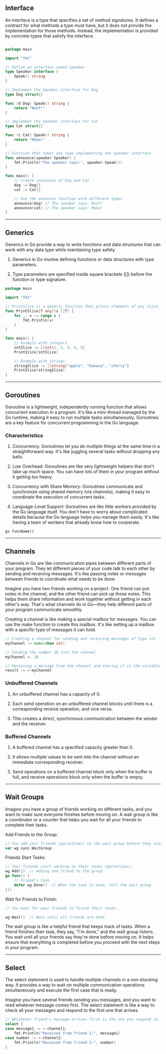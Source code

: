 ## Interface

An interface is a type that specifies a set of method signatures. It defines a contract for what methods a type must have, but it does not provide the implementation for those methods. Instead, the implementation is provided by concrete types that satisfy the interface.

```go

package main

import "fmt"

// Define an interface named Speaker
type Speaker interface {
	Speak() string
}

// Implement the Speaker interface for Dog
type Dog struct{}

func (d Dog) Speak() string {
	return "Woof!"
}

// Implement the Speaker interface for Cat
type Cat struct{}

func (c Cat) Speak() string {
	return "Meow!"
}

// Function that takes any type implementing the Speaker interface
func announce(speaker Speaker) {
	fmt.Println("The speaker says:", speaker.Speak())
}

func main() {
	// Create instances of Dog and Cat
	dog := Dog{}
	cat := Cat{}

	// Use the announce function with different types
	announce(dog) // The speaker says: Woof!
	announce(cat) // The speaker says: Meow!
}


```
---
## Generics

Generics in Go provide a way to write functions and data structures that can work with any data type while maintaining type safety

1. Generics in Go involve defining functions or data structures with type parameters.

2. Type parameters are specified inside square brackets ([]) before the function or type signature.

```go
package main

import "fmt"

// PrintSlice is a generic function that prints elements of any slice.
func PrintSlice[T any](s []T) {
    for _, v := range s {
        fmt.Println(v)
    }
}

func main() {
    // Example with integers
    intSlice := []int{1, 2, 3, 4, 5}
    PrintSlice(intSlice)

    // Example with strings
    stringSlice := []string{"apple", "banana", "cherry"}
    PrintSlice(stringSlice)
}
```
---
## Goroutines

Goroutine is a lightweight, independently running function that allows concurrent execution in a program. It's like a mini-thread managed by the Go runtime, making it easy to run multiple tasks simultaneously. Goroutines are a key feature for concurrent programming in the Go language.

### Characteristics

1. Concurrency: Goroutines let you do multiple things at the same time in a straightforward way. It's like juggling several tasks without dropping any balls.

2. Low Overhead: Goroutines are like very lightweight helpers that don't take up much space. You can have lots of them in your program without it getting too heavy.

3. Concurrency with Share Memory: Goroutines communicate and synchronize using shared memory (via channels), making it easy to coordinate the execution of concurrent tasks.

4. Language-Level Support: Goroutines are like little workers provided by the Go language itself. You don't have to worry about complicated details because the Go language helps you manage them easily. It's like having a team of workers that already know how to cooperate.

```
go funcName()

```
---
## Channels

Channels in Go are like communication pipes between different parts of your program. They let different pieces of your code talk to each other by sending and receiving messages. It's like passing notes or messages between friends to coordinate what needs to be done.

Imagine you have two friends working on a project. One friend can put notes in the channel, and the other friend can pick up those notes. This helps them share information and work together without getting in each other's way. That's what channels do in Go—they help different parts of your program communicate smoothly.

Creating a channel is like making a special mailbox for messages. You can use the make function to create this mailbox. It's like setting up a mailbox with a specific type of messages it can hold.

```go
// Creating a channel for sending and receiving messages of type int
myChannel := make(chan int)

```

```go
// Sending the number 20 into the channel
myChannel <- 20
```

```go
// Receiving a message from the channel and storing it in the variable 'result'
result := <-myChannel
```

### Unbuffered Channels

1. An unbuffered channel has a capacity of 0.

2. Each send operation on an unbuffered channel blocks until there is a corresponding receive operation, and vice versa.

3. This creates a direct, synchronous communication between the sender and the receiver.

### Buffered Channels

1. A buffered channel has a specified capacity greater than 0.

2. It allows multiple values to be sent into the channel without an immediate corresponding receiver.

3. Send operations on a buffered channel block only when the buffer is full, and receive operations block only when the buffer is empty.
---
## Wait Groups

Imagine you have a group of friends working on different tasks, and you want to make sure everyone finishes before moving on. A wait group is like a coordinator or a counter that helps you wait for all your friends to complete their tasks.

Add Friends to the Group:

```go
// You add your friends (goroutines) to the wait group before they start their tasks.
var wg sync.WaitGroup
```

Friends Start Tasks:

```go
// Your friends start working on their tasks (goroutines).
wg.Add(1)  // Adding one friend to the group
go func() {
    // Friend's task
    defer wg.Done()  // When the task is done, tell the wait group
}()
```

Wait for Friends to Finish:

```go
// You wait for your friends to finish their tasks.

wg.Wait()  // Wait until all friends are done
```

The wait group is like a helpful friend that keeps track of tasks. When a friend finishes their task, they say, "I'm done," and the wait group listens. You wait until all your friends say they're done before moving on. It helps ensure that everything is completed before you proceed with the next steps in your program.

---

## Select

The select statement is used to handle multiple channels in a non-blocking way. It provides a way to wait on multiple communication operations simultaneously and execute the first case that is ready.

Imagine you have several friends sending you messages, and you want to read whatever message comes first. The select statement is like a way to check all your messages and respond to the first one that arrives.

```go
// Whichever friend's message arrives first is the one you respond to.
select {
case message1 := <-channel1:
    fmt.Println("Received from friend 1:", message1)
case number := <-channel2:
    fmt.Println("Received from friend 2:", number)
}
```

